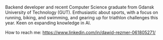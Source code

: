 Backend developer and recent Computer Science graduate from Gdansk University of Technology (GUT). Enthusiastic about sports, with a focus on running, biking, and swimming, and gearing up for triathlon challenges this year. Keen on expanding knowledge in AI.

How to reach me:
https://www.linkedin.com/in/dawid-rezmer-061805271/




<!---
dawidrez/dawidrez is a ✨ special ✨ repository because its `README.md` (this file) appears on your GitHub profile.
You can click the Preview link to take a look at your changes.
--->
